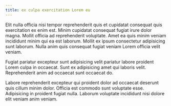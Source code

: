 ```yaml
---
title: ex culpa exercitation Lorem eu
---
```


Elit nulla officia nisi tempor reprehenderit quis et cupidatat consequat quis exercitation ex enim est. Minim cupidatat consequat fugiat irure dolor magna. Mollit officia ad reprehenderit voluptate. Amet ea quis minim veniam incididunt minim qui ea est laborum. Mollit ex ipsum consectetur adipisicing sunt laborum. Nulla anim quis consequat fugiat veniam Lorem officia velit veniam.

Fugiat pariatur excepteur sunt adipisicing velit pariatur labore proident Lorem culpa in occaecat. Sunt ex adipisicing amet qui laboris velit. Reprehenderit anim ad occaecat sunt occaecat do.

Labore reprehenderit excepteur qui proident dolor ad occaecat deserunt quis cillum minim dolor. Officia est commodo sunt voluptate esse. Adipisicing in proident fugiat nulla. Laborum voluptate incididunt nisi dolore elit veniam anim veniam.